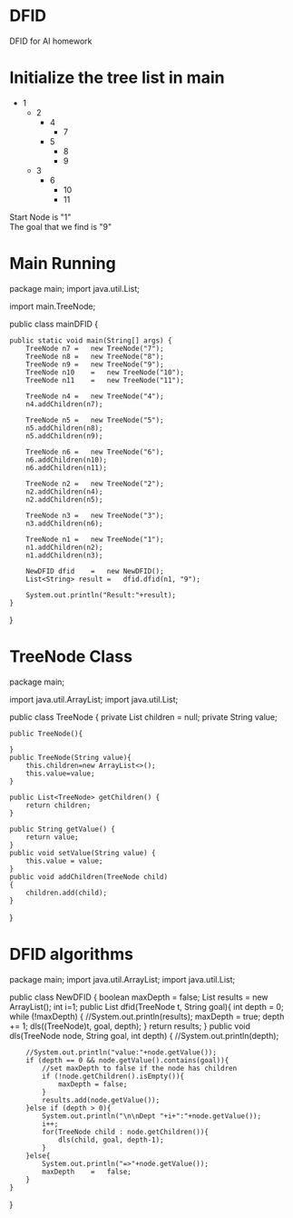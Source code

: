 # DFID
DFID for AI homework

# Initialize the tree list in main
<ul>
<li>1
	<ul>
		<li>2
			<ul>
				<li>4
					<ul>
					<li>7</li>
					</ul>
				</li>
				<li>5
					<ul>
					<li>8</li>
					<li>9</li>
					</ul>
				</li>
			</ul>
		</li>
		<li>3
			<ul>
				<li>6
					<ul>
					<li>10</li>
					<li>11</li>
					</ul>
				</li>
			</ul>
		</li>
	</ul>
</li>
</ul>


Start Node is "1"<br/>
The goal that we find is "9"


# Main Running
package main;
import java.util.List;

import main.TreeNode;

public class mainDFID {
	
	public static void main(String[] args) {
		TreeNode n7	=	new TreeNode("7");
		TreeNode n8	=	new TreeNode("8");
		TreeNode n9	=	new TreeNode("9");
		TreeNode n10	=	new TreeNode("10");
		TreeNode n11	=	new TreeNode("11");
		
		TreeNode n4	=	new TreeNode("4");
		n4.addChildren(n7);

		TreeNode n5	=	new TreeNode("5");
		n5.addChildren(n8);
		n5.addChildren(n9);
		
		TreeNode n6	=	new TreeNode("6");
		n6.addChildren(n10);
		n6.addChildren(n11);
		
		TreeNode n2	=	new TreeNode("2");
		n2.addChildren(n4);
		n2.addChildren(n5);
		
		TreeNode n3 =	new TreeNode("3");
		n3.addChildren(n6);
		
		TreeNode n1 =	new TreeNode("1");
		n1.addChildren(n2);
		n1.addChildren(n3);
		
		NewDFID dfid	=	new NewDFID();
		List<String> result	=	dfid.dfid(n1, "9");
		
		System.out.println("Result:"+result);
	}
}

# TreeNode Class
package main;

import java.util.ArrayList;
import java.util.List;

public class TreeNode {
	private List<TreeNode> children = null;
    private String value;
    
    public TreeNode(){
    	
    }
    public TreeNode(String value){
    	this.children=new ArrayList<>();
    	this.value=value;
    }
    
	public List<TreeNode> getChildren() {
		return children;
	}
	
	public String getValue() {
		return value;
	}
	public void setValue(String value) {
		this.value = value;
	}
	public void addChildren(TreeNode child)
    {
        children.add(child);
    }

}


# DFID algorithms
package main;
import java.util.ArrayList;
import java.util.List;

public class NewDFID {
	boolean maxDepth = false;
	List<String> results = new ArrayList<String>();
	int i=1;
	public List<String> dfid(TreeNode t, String goal){
		int depth = 0;
		while (!maxDepth)
		{
			//System.out.println(results);
			maxDepth = true;
			depth += 1;
			dls((TreeNode)t, goal, depth);
		}
		return results;
	}
	public void dls(TreeNode node, String goal, int depth)
	{
		//System.out.println(depth);
		
		//System.out.println("value:"+node.getValue());
		if (depth == 0 && node.getValue().contains(goal)){
			//set maxDepth to false if the node has children
			if (!node.getChildren().isEmpty()){
				maxDepth = false;
			}
			results.add(node.getValue());
		}else if (depth > 0){
			System.out.println("\n\nDept "+i+":"+node.getValue());
			i++;
			for(TreeNode child : node.getChildren()){
				dls(child, goal, depth-1);
			}
		}else{
			System.out.println("=>"+node.getValue());
			maxDepth	=	false;
		}
	}
}


